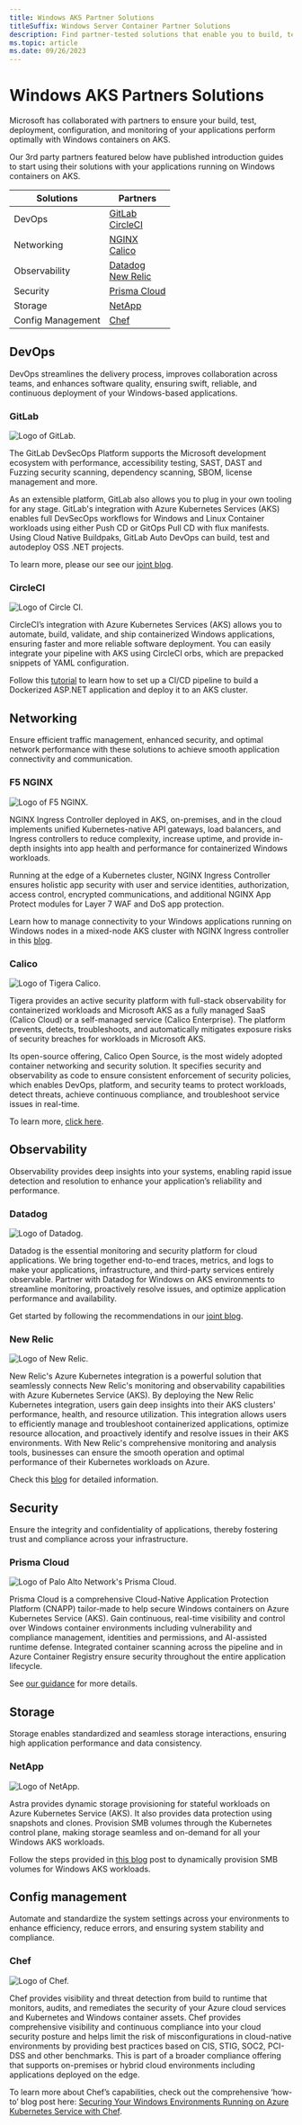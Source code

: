```yaml
---
title: Windows AKS Partner Solutions
titleSuffix: Windows Server Container Partner Solutions
description: Find partner-tested solutions that enable you to build, test, deploy, manage and monitor your Windows-based apps on Windows containers on AKS.
ms.topic: article
ms.date: 09/26/2023
---
```


# Windows AKS Partners Solutions

Microsoft has collaborated with partners to ensure your build, test, deployment, configuration, and monitoring of your applications perform optimally with Windows containers on AKS.  

Our 3rd party partners featured below have published introduction guides to start using their solutions with your applications running on Windows containers on AKS.

| Solutions          | Partners                                            |
|--------------------|-----------------------------------------------------|
| DevOps             | [GitLab](#gitlab) <br> [CircleCI](#circleci)        |
| Networking         | [NGINX](#f5-nginx) <br> [Calico](#calico)           |
| Observability      | [Datadog](#datadog) <br> [New Relic](#new-relic)    |
| Security           | [Prisma Cloud](#prisma-cloud)                       |
| Storage            | [NetApp](#netapp)                                   |
| Config Management  | [Chef](#chef)                                       |


## DevOps 
 
DevOps streamlines the delivery process, improves collaboration across teams, and enhances software quality, ensuring swift, reliable, and continuous deployment of your Windows-based applications. 

### GitLab 

![Logo of GitLab.](./media/windows-aks-partner-solutions/gitlab.png) 

The GitLab DevSecOps Platform supports the Microsoft development ecosystem with performance, accessibility testing, SAST, DAST and Fuzzing security scanning, dependency scanning, SBOM, license management and more. 

As an extensible platform, GitLab also allows you to plug in your own tooling for any stage. GitLab's integration with Azure Kubernetes Services (AKS) enables full DevSecOps workflows for Windows and Linux Container workloads using either Push CD or GitOps Pull CD with flux manifests. Using Cloud Native Buildpaks, GitLab Auto DevOps can build, test and autodeploy OSS .NET projects.

To learn more, please our see our [joint blog](https://techcommunity.microsoft.com/t5/containers/using-gitlab-to-build-and-deploy-windows-containers-on-azure/ba-p/3889929).

### CircleCI 

![Logo of Circle CI.](./media/windows-aks-partner-solutions/circleci.png)

CircleCI’s integration with Azure Kubernetes Services (AKS) allows you to automate, build, validate, and ship containerized Windows applications, ensuring faster and more reliable software deployment. You can easily integrate your pipeline with AKS using CircleCI orbs, which are prepacked snippets of YAML configuration.  
 
Follow this [tutorial](https://techcommunity.microsoft.com/t5/containers/continuous-deployment-of-windows-containers-with-circleci-and/ba-p/3841220) to learn how to set up a CI/CD pipeline to build a Dockerized ASP.NET application and deploy it to an AKS cluster. 

## Networking 

Ensure efficient traffic management, enhanced security, and optimal network performance with these solutions to achieve smooth application connectivity and communication. 

### F5 NGINX 

![Logo of F5 NGINX.](./media/windows-aks-partner-solutions/f5.png) 

NGINX Ingress Controller deployed in AKS, on-premises, and in the cloud implements unified Kubernetes-native API gateways, load balancers, and Ingress controllers to reduce complexity, increase uptime, and provide in-depth insights into app health and performance for containerized Windows workloads. 

Running at the edge of a Kubernetes cluster, NGINX Ingress Controller ensures holistic app security with user and service identities, authorization, access control, encrypted communications, and additional NGINX App Protect modules for Layer 7 WAF and DoS app protection. 

Learn how to manage connectivity to your Windows applications running on Windows nodes in a mixed-node AKS cluster with NGINX Ingress controller in this [blog](https://techcommunity.microsoft.com/t5/containers/improving-customer-experiences-with-f5-nginx-and-windows-on/ba-p/3820344). 

### Calico 

![Logo of Tigera Calico.](./media/windows-aks-partner-solutions/tigera.png) 

Tigera provides an active security platform with full-stack observability for containerized workloads and Microsoft AKS as a fully managed SaaS (Calico Cloud) or a self-managed service (Calico Enterprise). The platform prevents, detects, troubleshoots, and automatically mitigates exposure risks of security breaches for workloads in Microsoft AKS.   

Its open-source offering, Calico Open Source, is the most widely adopted container networking and security solution. It specifies security and observability as code to ensure consistent enforcement of security policies, which enables DevOps, platform, and security teams to protect workloads, detect threats, achieve continuous compliance, and troubleshoot service issues in real-time.  

To learn more, [click here](https://techcommunity.microsoft.com/t5/containers/securing-windows-workloads-on-azure-kubernetes-service-with/ba-p/3815429). 

## Observability 

Observability provides deep insights into your systems, enabling rapid issue detection and resolution to enhance your application’s reliability and performance. 

### Datadog 

![Logo of Datadog.](./media/windows-aks-partner-solutions/datadog.png)

Datadog is the essential monitoring and security platform for cloud applications. We bring together end-to-end traces, metrics, and logs to make your applications, infrastructure, and third-party services entirely observable. Partner with Datadog for Windows on AKS environments to streamline monitoring, proactively resolve issues, and optimize application performance and availability.  

Get started by following the recommendations in our [joint blog](https://techcommunity.microsoft.com/t5/containers/gain-full-observability-into-windows-containers-on-azure/ba-p/3853603). 

### New Relic 

![Logo of New Relic.](./media/windows-aks-partner-solutions/newrelic.png) 

New Relic's Azure Kubernetes integration is a powerful solution that seamlessly connects New Relic's monitoring and observability capabilities with Azure Kubernetes Service (AKS). By deploying the New Relic Kubernetes integration, users gain deep insights into their AKS clusters' performance, health, and resource utilization. This integration allows users to efficiently manage and troubleshoot containerized applications, optimize resource allocation, and proactively identify and resolve issues in their AKS environments. With New Relic's comprehensive monitoring and analysis tools, businesses can ensure the smooth operation and optimal performance of their Kubernetes workloads on Azure. 

Check this [blog](https://techcommunity.microsoft.com/t5/containers/persistent-storage-for-windows-containers-on-azure-kubernetes/ba-p/3836781) for detailed information. 

## Security 

Ensure the integrity and confidentiality of applications, thereby fostering trust and compliance across your infrastructure. 

### Prisma Cloud

![Logo of Palo Alto Network's Prisma Cloud.](./media/windows-aks-partner-solutions/prismacloud.png)

Prisma Cloud is a comprehensive Cloud-Native Application Protection Platform (CNAPP) tailor-made to help secure Windows containers on Azure Kubernetes Service (AKS). Gain continuous, real-time visibility and control over Windows container environments including vulnerability and compliance management, identities and permissions, and AI-assisted runtime defense. Integrated container scanning across the pipeline and in Azure Container Registry ensure security throughout the entire application lifecycle.  

See [our guidance](https://techcommunity.microsoft.com/t5/containers/unlocking-new-possibilities-with-prisma-cloud-and-windows/ba-p/3866485) for more details. 

## Storage 

Storage enables standardized and seamless storage interactions, ensuring high application performance and data consistency. 

### NetApp 

![Logo of NetApp.](./media/windows-aks-partner-solutions/netapp.png) 

Astra provides dynamic storage provisioning for stateful workloads on Azure Kubernetes Service (AKS). It also provides data protection using snapshots and clones. Provision SMB volumes through the Kubernetes control plane, making storage seamless and on-demand for all your Windows AKS workloads. 

Follow the steps provided in [this blog](https://techcommunity.microsoft.com/t5/azure-architecture-blog/azure-netapp-files-smb-volumes-for-azure-kubernetes-services/ba-p/3052900) post to dynamically provision SMB volumes for Windows AKS workloads. 

## Config management 

Automate and standardize the system settings across your environments to enhance efficiency, reduce errors, and ensuring system stability and compliance. 

### Chef 

![Logo of Chef.](./media/windows-aks-partner-solutions/progress.png) 

Chef provides visibility and threat detection from build to runtime that monitors, audits, and remediates the security of your Azure cloud services and Kubernetes and Windows container assets. Chef provides comprehensive visibility and continuous compliance into your cloud security posture and helps limit the risk of misconfigurations in cloud-native environments by providing best practices based on CIS, STIG, SOC2, PCI-DSS and other benchmarks. This is part of a broader compliance offering that supports on-premises or hybrid cloud environments including applications deployed on the edge. 

To learn more about Chef’s capabilities, check out the comprehensive ‘how-to’ blog post here: [Securing Your Windows Environments Running on Azure Kubernetes Service with Chef](https://techcommunity.microsoft.com/t5/containers/securing-your-windows-environments-running-on-azure-kubernetes/ba-p/3821830). 
